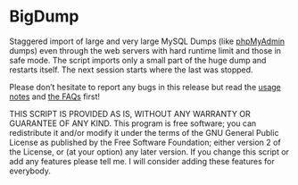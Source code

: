 # BigDump
Staggered import of large and very large MySQL Dumps (like <a href="http://www.phpmyadmin.net/">phpMyAdmin</a> dumps) even through the web servers with hard runtime limit and those in safe mode. The script imports only a small part of the huge dump and restarts itself. The next session starts where the last was stopped.

Please don’t hesitate to report any bugs in this release but read the <a href="http://www.ozerov.de/bigdump/usage/">usage notes</a> and <a href="http://www.ozerov.de/bigdump/faqs/">the FAQs</a> first!

 

THIS SCRIPT IS PROVIDED AS IS, WITHOUT ANY WARRANTY OR GUARANTEE OF ANY KIND.
This program is free software; you can redistribute it and/or modify it under the terms of the GNU General Public License as published by the Free Software Foundation; either version 2 of the License, or (at your option) any later version. If you change this script or add any features please tell me. I will consider adding these features for everybody.
